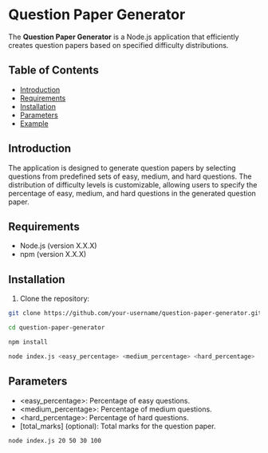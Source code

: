 # Question Paper Generator

The **Question Paper Generator** is a Node.js application that efficiently creates question papers based on specified difficulty distributions.

## Table of Contents

- [Introduction](#introduction)
- [Requirements](#requirements)
- [Installation](#installation)
- [Parameters](#parameters)
- [Example](#example)

## Introduction

The application is designed to generate question papers by selecting questions from predefined sets of easy, medium, and hard questions. The distribution of difficulty levels is customizable, allowing users to specify the percentage of easy, medium, and hard questions in the generated question paper.

## Requirements

- Node.js (version X.X.X)
- npm (version X.X.X)

## Installation

1. Clone the repository:

```bash
git clone https://github.com/your-username/question-paper-generator.git

cd question-paper-generator

npm install

node index.js <easy_percentage> <medium_percentage> <hard_percentage> [total_marks]
```
## Parameters
- <easy_percentage>: Percentage of easy questions.
- <medium_percentage>: Percentage of medium questions.
- <hard_percentage>: Percentage of hard questions.
- [total_marks] (optional): Total marks for the question paper.

```bash
node index.js 20 50 30 100
```